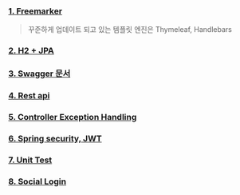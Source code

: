 ### [1. Freemarker](https://github.com/zkdlu/spring-boot-practice/blob/main/docs/Freemarker.md)
> 꾸준하게 업데이트 되고 있는 템플릿 엔진은 Thymeleaf, Handlebars

### [2. H2 + JPA](https://github.com/zkdlu/spring-boot-practice/blob/main/docs/h2-jpa.md)

### [3. Swagger 문서](https://github.com/zkdlu/spring-boot-practice/blob/main/docs/swagger.md)

### [4. Rest api](https://github.com/zkdlu/spring-boot-practice/blob/main/docs/Restapi.md)

### [5. Controller Exception Handling](https://github.com/zkdlu/spring-boot-practice/blob/main/docs/Controller%20Exception.md)

### [6. Spring security, JWT](https://github.com/zkdlu/spring-boot-practice/blob/main/docs/Spring%20security.md)

### [7. Unit Test](https://github.com/zkdlu/spring-boot-practice/blob/main/docs/Unit%20Test.md)

### [8. Social Login](https://github.com/zkdlu/spring-boot-practice/blob/main/docs/OAuth2.md)
